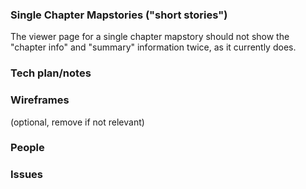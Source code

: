 
### Single Chapter Mapstories ("short stories")

The viewer page for a single chapter mapstory should not show the "chapter info" and "summary" information twice, as it currently does.


### Tech plan/notes


### Wireframes
(optional, remove if not relevant)

### People

### Issues
